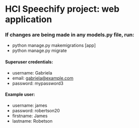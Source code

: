 # HCI Speechify project: web application

### If changes are being made in any models.py file, run:
* python manage.py makemigrations [app]
* python manage.py migrate

#### Superuser credentials:
* username: Gabriela
* email: gabriela@example.com
* password: mypassword3

#### Example user:
* username: james
* password: robertson20
* firstname: James
* lastname: Robetson
